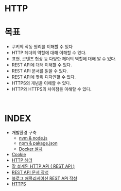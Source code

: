 <h1> HTTP </h1>

# 목표
- 쿠키의 작동 원리를 이해할 수 있다
- HTTP 헤더의 역할에 대해 이해할 수 있다.
- 표현, 콘텐츠 협상 등 다양한 헤더의 역할에 대해 알 수 있다.
- REST API에 대해 이해할 수 있다.
- REST API 문서를 읽을 수 있다.
- REST API에 맞춰 디자인할 수 있다.
- HTTPS의 개념을 이해할 수 있다.
- HTTP와 HTTPS의 차이점을 이해할 수 있다.  

</br>

# INDEX
- 개발환경 구축
    - [nvm & node.js](/HTTP/개발환경구축/1_nvm,node.js_설치.md)
    - [npm & pakage.json](/HTTP/개발환경구축/2_npm&pakage.json.md)
    - [Docker 설치](/HTTP/개발환경구축/3_Docker_설치.md)
- [Cookie](/HTTP/1_Cookie.md)
- [HTTP 헤더](/HTTP/2_HTTP_%ED%97%A4%EB%8D%94.md)
- [잘 설계된 HTTP API ( REST API )](/HTTP/3_%EC%9E%98_%EC%84%A4%EA%B3%84%EB%90%9C_HTTP_API(REST_API).md)
- [REST API 문서 작성](/HTTP/4_REST_API_%EB%AC%B8%EC%84%9C_%EC%9E%91%EC%84%B1.md)
- [블로그 애플리케이션 REST API 작성](/HTTP/5_%08%EB%B8%94%EB%A1%9C%EA%B7%B8_%EC%95%A0%ED%94%8C%EB%A6%AC%EC%BC%80%EC%9D%B4%EC%85%98_REST_API_%EC%9E%91%EC%84%B1.md)
- [HTTPS](/HTTP/6_HTTPS.md)

